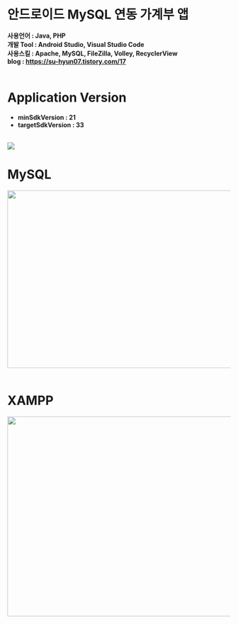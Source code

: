 # 안드로이드 MySQL 연동 가계부 앱
**사용언어 : Java, PHP** <br>
**개발 Tool : Android Studio, Visual Studio Code**<br>
**사용스킬 : Apache, MySQL, FileZilla, Volley, RecyclerView**<br>
**blog : https://su-hyun07.tistory.com/17**
<br><br>
# Application Version
- **minSdkVersion : 21**
- **targetSdkVersion : 33**
<br><br>

<img src="https://github.com/leesoohyeon/android_DB_PHP/assets/88640008/26927e4b-ac32-41a6-a78c-5fb177ba35ef">

# MySQL
<img src="https://github.com/leesoohyeon/android_DB_PHP/assets/88640008/331958a0-c5ca-4764-ae95-d6ab74befb88" width="600px" height="400px">
<br><br>

# XAMPP
<img src="https://github.com/leesoohyeon/android_DB_PHP/assets/88640008/8a3905ef-f448-4d1f-9571-3de06e780eb3" width="800px" height="450px">
<br><br>

